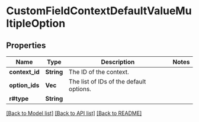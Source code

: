 # CustomFieldContextDefaultValueMultipleOption

## Properties

Name | Type | Description | Notes
------------ | ------------- | ------------- | -------------
**context_id** | **String** | The ID of the context. | 
**option_ids** | **Vec<String>** | The list of IDs of the default options. | 
**r#type** | **String** |  | 

[[Back to Model list]](../README.md#documentation-for-models) [[Back to API list]](../README.md#documentation-for-api-endpoints) [[Back to README]](../README.md)


